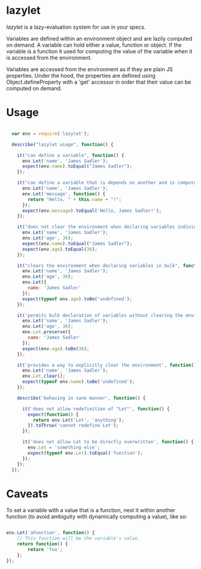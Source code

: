 
# lazylet

*lazylet* is a lazy-evaluation system for use in your specs.

Variables are defined within an environment object and are lazily computed on
demand. A variable can hold either a value, function or object. If the variable
is a function it used for computing the value of the variable when it is
accessed from the environment.

Variables are accessed from the environment as if they are plain JS properties.
Under the hood, the properties are defined using Object.defineProperty with
a 'get' accessor in order that their value can be computed on demand.


# Usage

```javascript

  var env = require('lazylet');

  describe("lazylet usage", function() {

    it("can define a variable", function() {
      env.Let('name', 'James Sadler');
      expect(env.name).toEqual("James Sadler");
    });

    it("can define a variable that is depends on another and is computed on demand", function() {
      env.Let('name', 'James Sadler');
      env.Let('message', function() {
        return "Hello, " + this.name + "!";
      });
      expect(env.message).toEqual('Hello, James Sadler!');
    });

    it("does not clear the environment when declaring variables individually", function() {
      env.Let('name', 'James Sadler');
      env.Let('age', 36);
      expect(env.name).toEqual("James Sadler");
      expect(env.age).toEqual(36);
    });

    it("clears the environment when declaring variables in bulk", function() {
      env.Let('name', 'James Sadler');
      env.Let('age', 36);
      env.Let({
        name: 'James Sadler'
      });
      expect(typeof env.age).toBe('undefined');
    });

    it('permits bulk declaration of variables without clearing the environment', function() {
      env.Let('name', 'James Sadler');
      env.Let('age', 36);
      env.Let.preserve({
        name: 'James Sadler'
      });
      expect(env.age).toBe(36);
    });

    it('provides a way to explicitly clear the environment', function() {
      env.Let('name', 'James Sadler');
      env.Let.clear();
      expect(typeof env.name).toBe('undefined');
    });

    describe('behaving in sane manner', function() {

      it('does not allow redefinition of "Let"', function() {
        expect(function() {
          return env.Let('Let', 'anything');
        }).toThrow('cannot redefine Let');
      });

      it('does not allow Let to be directly overwritten', function() {
        env.Let = 'something else';
        expect(typeof env.Let).toEqual('function');
      });
    });
  });

```

# Caveats

To set a variable with a value that *is* a function, nest it within
another function (to avoid ambiguity with dynamically computing a value), like so:

```javascript

env.Let('aFunction', function() {
    // This function will be the variable's value.
    return function() {
        return 'foo';
    };
});

```
